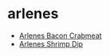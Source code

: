 # arlenes

 * [Arlenes Bacon Crabmeat](index/a/arlenes-bacon-crabmeat.json)
 * [Arlenes Shrimp Dip](index/a/arlenes-shrimp-dip.json)
